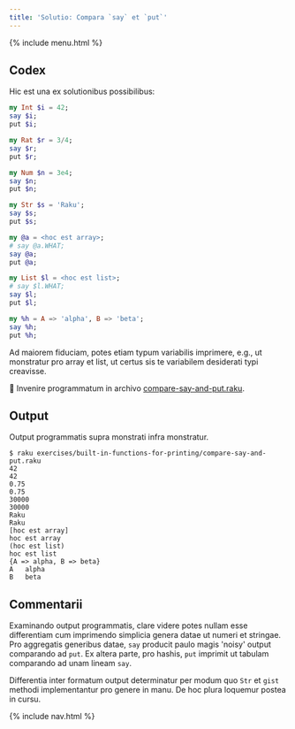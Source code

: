 ```yaml
---
title: 'Solutio: Compara `say` et `put`'
---
```


{% include menu.html %}

## Codex

Hic est una ex solutionibus possibilibus:

```raku
my Int $i = 42;
say $i;
put $i;

my Rat $r = 3/4;
say $r;
put $r;

my Num $n = 3e4;
say $n;
put $n;

my Str $s = 'Raku';
say $s;
put $s;

my @a = <hoc est array>;
# say @a.WHAT;
say @a;
put @a;

my List $l = <hoc est list>;
# say $l.WHAT;
say $l;
put $l;

my %h = A => 'alpha', B => 'beta';
say %h;
put %h;
```

Ad maiorem fiduciam, potes etiam typum variabilis imprimere, e.g., ut monstratur pro array et list, ut certus sis te variabilem desiderati typi creavisse.

🦋 Invenire programmatum in archivo [compare-say-and-put.raku](https://github.com/ash/raku-course/blob/master/exercises/built-in-functions-for-printing/compare-say-and-put.raku).

## Output

Output programmatis supra monstrati infra monstratur.

```console
$ raku exercises/built-in-functions-for-printing/compare-say-and-put.raku
42
42
0.75
0.75
30000
30000
Raku
Raku
[hoc est array]
hoc est array
(hoc est list)
hoc est list
{A => alpha, B => beta}
A	alpha
B	beta
```

## Commentarii

Examinando output programmatis, clare videre potes nullam esse differentiam cum imprimendo simplicia genera datae ut numeri et stringae. Pro aggregatis generibus datae, `say` producit paulo magis 'noisy' output comparando ad `put`. Ex altera parte, pro hashis, `put` imprimit ut tabulam comparando ad unam lineam `say`.

Differentia inter formatum output determinatur per modum quo `Str` et `gist` methodi implementantur pro genere in manu. De hoc plura loquemur postea in cursu.

{% include nav.html %}
